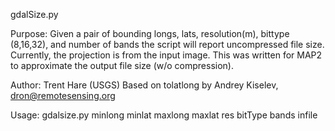 gdalSize.py

 Purpose: Given a pair of bounding longs, lats, resolution(m), bittype (8,16,32), and number of bands
          the script will report uncompressed file size. Currently, the projection is from the input 
          image. This was written for MAP2 to approximate the output file size (w/o compression).

 Author: Trent Hare (USGS)
 Based on tolatlong by Andrey Kiselev, dron@remotesensing.org
 
 Usage: gdalsize.py minlong minlat maxlong maxlat res bitType bands infile
 